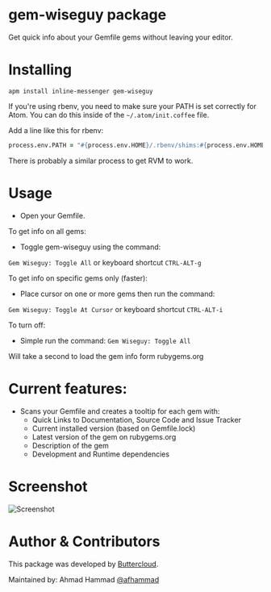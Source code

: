 # gem-wiseguy package

Get quick info about your Gemfile gems without leaving your editor.

# Installing
`apm install inline-messenger gem-wiseguy`

If you're using rbenv, you need to make sure your PATH is set correctly for Atom.  You can do this inside of the `~/.atom/init.coffee` file.
 
Add a line like this for rbenv:
```coffee 
process.env.PATH = "#{process.env.HOME}/.rbenv/shims:#{process.env.HOME}/.rbenv/bin:#{process.env.PATH}" 
```
There is probably a similar process to get RVM to work.

# Usage

* Open your Gemfile.

To get info on all gems:

* Toggle gem-wiseguy using the command:

`Gem Wiseguy: Toggle All`
or keyboard shortcut
`CTRL-ALT-g`
 
To get info on specific gems only (faster):

* Place cursor on one or more gems then run the command:

`Gem Wiseguy: Toggle At Cursor`
or keyboard shortcut
`CTRL-ALT-i`

To turn off:

* Simple run the command:
`Gem Wiseguy: Toggle All`

Will take a second to load the gem info form rubygems.org

# Current features:
- Scans your Gemfile and creates a tooltip for each gem with:
  - Quick Links to Documentation, Source Code and Issue Tracker
  - Current installed version (based on Gemfile.lock)
  - Latest version of the gem on rubygems.org
  - Description of the gem
  - Development and Runtime dependencies

# Screenshot
![Screenshot](https://raw.githubusercontent.com/buttercloud/atom-gem-wiseguy/master/gem-wiseguy-screenshot-1.png
)

# Author & Contributors

This package was developed by [Buttercloud](http://www.buttercloud.com).

Maintained by: Ahmad Hammad [@afhammad](https://github.com/afhammad)
